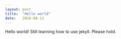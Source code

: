 ```yaml
---
layout: post
title:  "Hello world"
date:   2016-08-11 
---
```


Hello world! Still learning how to use jekyll. Please hold.
